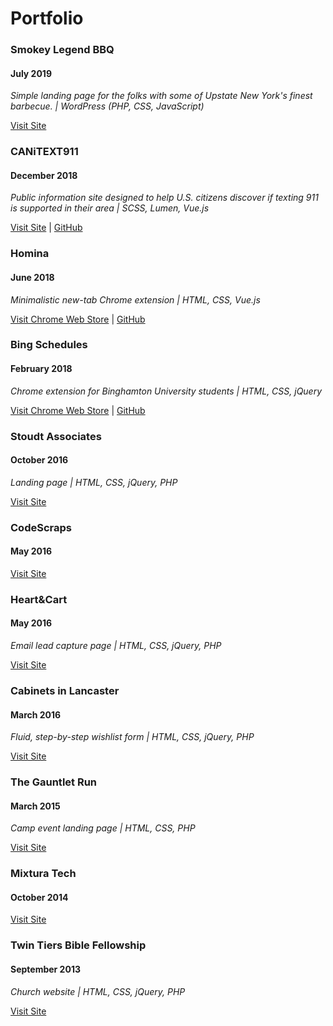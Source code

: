 # Portfolio

### Smokey Legend BBQ
#### July 2019
*Simple landing page for the folks with some of Upstate New York's finest barbecue. | WordPress (PHP, CSS, JavaScript)*

[Visit Site](https://smokeylegend.com)

### CANiTEXT911
#### December 2018
*Public information site designed to help U.S. citizens discover if texting 911 is supported in their area | SCSS, Lumen, Vue.js*

[Visit Site](https://canitext911.us) | [GitHub](https://github.com/CanIText911)

### Homina
#### June 2018
*Minimalistic new-tab Chrome extension | HTML, CSS, Vue.js*

[Visit Chrome Web Store](https://chrome.google.com/webstore/detail/homina/fioieebccopjgmnhbgkcfnhaijefjjpj) | [GitHub](https://github.com/shengslogar/homina)

### Bing Schedules
#### February 2018
*Chrome extension for Binghamton University students | HTML, CSS, jQuery*

[Visit Chrome Web Store](https://chrome.google.com/webstore/detail/bing-schedules/ofpmakmjnlpkpnelpdkjpapilnbcafdl?hl=en-US) | [GitHub](https://github.com/shengslogar/bingschedules)

### Stoudt Associates
#### October 2016
*Landing page | HTML, CSS, jQuery, PHP*

[Visit Site](http://stoudtcpas.com/)

### CodeScraps
#### May 2016

[Visit Site](http://codescraps.io/)

### Heart&Cart
#### May 2016
*Email lead capture page | HTML, CSS, jQuery, PHP*

[Visit Site](http://heartandcart.com/)

### Cabinets in Lancaster
#### March 2016
*Fluid, step-by-step wishlist form | HTML, CSS, jQuery, PHP*

[Visit Site](http://cabinetsinlancaster.com/wish-list/)

### The Gauntlet Run
#### March 2015
*Camp event landing page | HTML, CSS, PHP*

[Visit Site](http://thegauntletrun.org/)

### Mixtura Tech
#### October 2014

[Visit Site](http://mixturatech.com/)

### Twin Tiers Bible Fellowship
#### September 2013
*Church website | HTML, CSS, jQuery, PHP*

[Visit Site](http://ttbf.info/)
